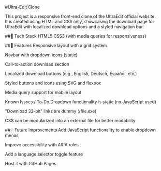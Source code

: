 #Ultra-Edit Clone

This project is a responsive front-end clone of the UltraEdit official website. It is created using HTML and CSS only, showcasing the download page for UltraEdit with localized download options and a styled navigation bar.

##🔧 Tech Stack
HTML5
CSS3 (with media queries for responsiveness)

##🚀 Features
Responsive layout with a grid system

Navbar with dropdown icons (static)

Call-to-action download section

Localized download buttons (e.g., English, Deutsch, Español, etc.)

Styled buttons and icons using SVG and flexbox

Media query support for mobile layout

Known Issues / To-Do
Dropdown functionality is static (no JavaScript used)

"Download 32-bit" links are dummy (/file.exe)

CSS can be modularized into an external file for better readability

##💡 Future Improvements
Add JavaScript functionality to enable dropdown menus

Improve accessibility with ARIA roles

Add a language selector toggle feature

Host it with GitHub Pages
